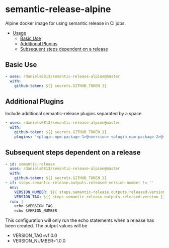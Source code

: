 # semantic-release-alpine
Alpine docker image for using semantic release in CI jobs.
<!-- START doctoc generated TOC please keep comment here to allow auto update -->
<!-- DON'T EDIT THIS SECTION, INSTEAD RE-RUN doctoc TO UPDATE -->


- [Usage](#usage)
  - [Basic Use](#basic-use)
  - [Additional Plugins](#additional-plugins)
  - [Subsequent steps dependent on a release](#subsequent-steps-dependent-on-a-release)

<!-- END doctoc generated TOC please keep comment here to allow auto update -->


## Basic Use
```yaml
- uses: rdaniels6813/semantic-release-alpine@master
  with:
    github-token: ${{ secrets.GITHUB_TOKEN }}
```
## Additional Plugins
Include additional semantic-release plugins separated by a space
```yaml
- uses: rdaniels6813/semantic-release-alpine@master
  with:
    github-token: ${{ secrets.GITHUB_TOKEN }}
    plugins: '<plugin-npm-package-1>@<version> <plugin-npm-package-2>@<version>'
```
## Subsequent steps dependent on a release
```yaml
- id: semantic-release
  uses: rdaniels6813/semantic-release-alpine@master
  with:
    github-token: ${{ secrets.GITHUB_TOKEN }}
- if: steps.semantic-release.outputs.released-version-number != ''
  env:
    VERSION_NUMBER: ${{ steps.semantic-release.outputs.released-version-number }}
    VERSION_TAG: ${{ steps.semantic-release.outputs.released-version }}
  run: |
    echo $VERSION_TAG
    echo $VERION_NUMBER
```
This configuration will only run the echo statements when a release has been created.
The output values will be
- VERSION_TAG=v1.0.0
- VERSION_NUMBER=1.0.0
